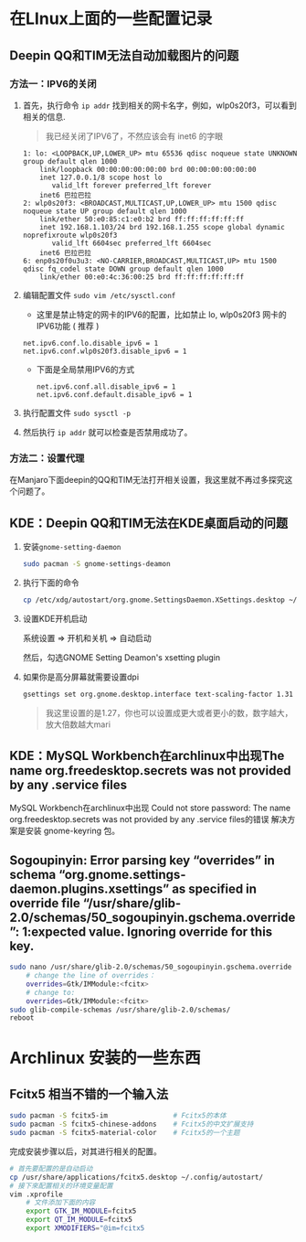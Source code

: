# 在LInux上面的一些配置记录

## Deepin QQ和TIM无法自动加载图片的问题

### 方法一：IPV6的关闭

1. 首先，执行命令 `ip addr` 找到相关的网卡名字，例如，wlp0s20f3，可以看到相关的信息.

   > 我已经关闭了IPV6了，不然应该会有 inet6 的字眼

   ```
   1: lo: <LOOPBACK,UP,LOWER_UP> mtu 65536 qdisc noqueue state UNKNOWN group default qlen 1000
       link/loopback 00:00:00:00:00:00 brd 00:00:00:00:00:00
       inet 127.0.0.1/8 scope host lo
          valid_lft forever preferred_lft forever
       inet6 巴拉巴拉
   2: wlp0s20f3: <BROADCAST,MULTICAST,UP,LOWER_UP> mtu 1500 qdisc noqueue state UP group default qlen 1000
       link/ether 50:e0:85:c1:e0:b2 brd ff:ff:ff:ff:ff:ff
       inet 192.168.1.103/24 brd 192.168.1.255 scope global dynamic noprefixroute wlp0s20f3
          valid_lft 6604sec preferred_lft 6604sec
       inet6 巴拉巴拉
   6: enp0s20f0u3u3: <NO-CARRIER,BROADCAST,MULTICAST,UP> mtu 1500 qdisc fq_codel state DOWN group default qlen 1000
       link/ether 00:e0:4c:36:00:25 brd ff:ff:ff:ff:ff:ff
   ```

2. 编辑配置文件 `sudo vim /etc/sysctl.conf`

   + 这里是禁止特定的网卡的IPV6的配置，比如禁止 lo, wlp0s20f3 网卡的IPV6功能 ( 推荐 )

   	``` 
   	net.ipv6.conf.lo.disable_ipv6 = 1
   	net.ipv6.conf.wlp0s20f3.disable_ipv6 = 1
   	```
	
   
   + 下面是全局禁用IPV6的方式
   
     ``` 
     net.ipv6.conf.all.disable_ipv6 = 1
     net.ipv6.conf.default.disable_ipv6 = 1
     ```
   
3. 执行配置文件 `sudo sysctl -p`

4. 然后执行 `ip addr` 就可以检查是否禁用成功了。

### 方法二：设置代理

在Manjaro下面deepin的QQ和TIM无法打开相关设置，我这里就不再过多探究这个问题了。

## KDE：Deepin QQ和TIM无法在KDE桌面启动的问题

1. 安装`gnome-setting-daemon`

   ```bash
   sudo pacman -S gnome-settings-deamon
   ```

2. 执行下面的命令

   ```bash
   cp /etc/xdg/autostart/org.gnome.SettingsDaemon.XSettings.desktop ~/.config/autostart
   ```

3. 设置KDE开机启动

   系统设置 => 开机和关机 => 自动启动

   然后，勾选GNOME Setting Deamon's xsetting plugin

4. 如果你是高分屏幕就需要设置dpi

   ```bash
   gsettings set org.gnome.desktop.interface text-scaling-factor 1.31
   ```

   > 我这里设置的是1.27，你也可以设置成更大或者更小的数，数字越大，放大倍数越大mari

## KDE：MySQL Workbench在archlinux中出现The name org.freedesktop.secrets was not provided by any .service files

MySQL Workbench在archlinux中出现 Could not store password: The name org.freedesktop.secrets was not provided by any .service files的错误
解决方案是安装 gnome-keyring 包。

## Sogoupinyin: Error parsing key “overrides” in schema “org.gnome.settings-daemon.plugins.xsettings” as specified in override file “/usr/share/glib-2.0/schemas/50_sogoupinyin.gschema.override”: 1:expected value. Ignoring override for this key.

```bash
sudo nano /usr/share/glib-2.0/schemas/50_sogoupinyin.gschema.override
	# change the line of overrides：
	overrides=Gtk/IMModule:<fcitx>
	# change to:
	overrides=Gtk/IMModule:<fcitx>
sudo glib-compile-schemas /usr/share/glib-2.0/schemas/
reboot
```

# Archlinux 安装的一些东西

## Fcitx5 相当不错的一个输入法

```bash
sudo pacman -S fcitx5-im				# Fcitx5的本体
sudo pacman -S fcitx5-chinese-addons	# Fcitx5的中文扩展支持
sudo pacman -S fcitx5-material-color	# Fcitx5的一个主题
```

完成安装步骤以后，对其进行相关的配置。

```bash
# 首先要配置的是自动启动
cp /usr/share/applications/fcitx5.desktop ~/.config/autostart/
# 接下來配置相关的环境变量配置
vim .xprofile
	# 文件添加下面的内容
	export GTK_IM_MODULE=fcitx5
	export QT_IM_MODULE=fcitx5
	export XMODIFIERS="@im=fcitx5
```
